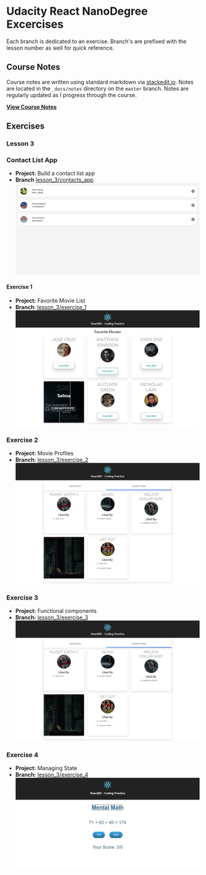 # Udacity React NanoDegree Excercises
Each branch is dedicated to an exercise.  Branch's are prefixed with the lesson number as well for quick reference.   
## Course Notes
Course notes are written using standard markdown via [stackedit.io](https://stackedit.io).  Notes are located in the `_docs/notes` directory on the `master` branch.  Notes are regularly updated as I progress through the course.

**[View Course Notes](_docs/notes/table_of_contents.md)** 

## Exercises 
### Lesson 3

### Contact List App
- **Project:** Build a contact  list app
- **Branch** [lesson_3/contacts_app](https://github.com/eddielee394/udacity_react_excercises/tree/lesson_3/contacts_app) 
![alt text](_docs/screenshots/screenshot_contacts_app.jpg "lesson_3/contacts_app")

#### Exercise 1
- **Project:** Favorite Movie List 
- **Branch**: [lesson_3/exercise_1](https://github.com/eddielee394/udacity_react_excercises/tree/lesson_3/exercise_1) 
![alt text](_docs/screenshots/screenshot_ex1.jpg "lesson_3/exercise_1")

### Exercise 2
- **Project:** Movie Profiles 
- **Branch:** [lesson_3/exercise_2](https://github.com/eddielee394/udacity_react_excercises/tree/lesson_3/exercise_2)
![alt text](_docs/screenshots/screenshot_ex2.jpg "lesson_3/exercise_2")

### Exercise 3
- **Project:** Functional components 
- **Branch:** [lesson_3/exercise_3](https://github.com/eddielee394/udacity_react_excercises/tree/lesson_3/exercise_3)
![alt text](_docs/screenshots/screenshot_ex2.jpg "lesson_3/exercise_2")

### Exercise 4
- **Project:** Managing State 
- **Branch:** [lesson_3/exercise_4](https://github.com/eddielee394/udacity_react_excercises/tree/lesson_3/exercise_4)
![alt text](_docs/screenshots/screenshot_ex4.jpg "lesson_3/exercise_2")